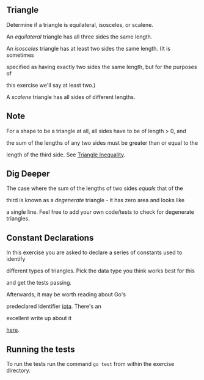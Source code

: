 
## Triangle

  

Determine if a triangle is equilateral, isosceles, or scalene.

  

An _equilateral_ triangle has all three sides the same length.

  

An _isosceles_ triangle has at least two sides the same length. (It is sometimes

specified as having exactly two sides the same length, but for the purposes of

this exercise we'll say at least two.)

  

A _scalene_ triangle has all sides of different lengths.

  

## Note

  

For a shape to be a triangle at all, all sides have to be of length > 0, and

the sum of the lengths of any two sides must be greater than or equal to the

length of the third side. See [Triangle Inequality](https://en.wikipedia.org/wiki/Triangle_inequality).

  

## Dig Deeper

  

The case where the sum of the lengths of two sides _equals_ that of the

third is known as a _degenerate_ triangle - it has zero area and looks like

a single line. Feel free to add your own code/tests to check for degenerate triangles.

  

## Constant Declarations

  

In this exercise you are asked to declare a series of constants used to identify

different types of triangles. Pick the data type you think works best for this

and get the tests passing.

  

Afterwards, it may be worth reading about Go's

predeclared identifier [iota](https://golang.org/ref/spec#Iota). There's an

excellent write up about it

[here](https://splice.com/blog/iota-elegant-constants-golang/).

  
  

## Running the tests

  

To run the tests run the command `go test` from within the exercise directory.

 
